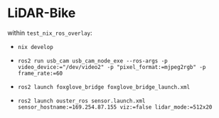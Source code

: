 # LiDAR-Bike

within `test_nix_ros_overlay`:

- `nix develop`

- `ros2 run usb_cam usb_cam_node_exe --ros-args -p video_device:="/dev/video2" -p "pixel_format:=mjpeg2rgb" -p frame_rate:=60`

- `ros2 launch foxglove_bridge foxglove_bridge_launch.xml`

- `ros2 launch ouster_ros sensor.launch.xml sensor_hostname:=169.254.87.155 viz:=false lidar_mode:=512x20`
